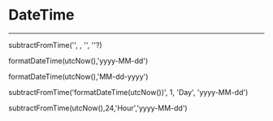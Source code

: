 # DateTime
___
subtractFromTime('<timestamp>', <interval>, '<timeUnit>', '<format>'?)

formatDateTime(utcNow(),'yyyy-MM-dd')

formatDateTime(utcNow(),'MM-dd-yyyy')

subtractFromTime('formatDateTime(utcNow())', 1, 'Day', 'yyyy-MM-dd')

subtractFromTime(utcNow(),24,'Hour','yyyy-MM-dd')
